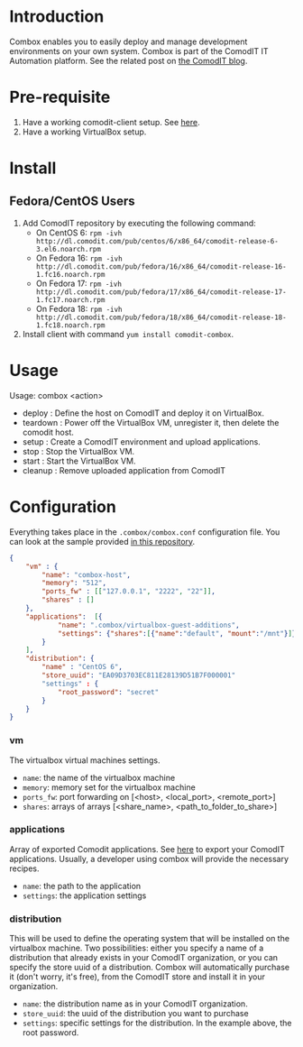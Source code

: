 # Introduction

Combox enables you to easily deploy and manage development environments
on your own system. Combox is part of the ComodIT IT Automation platform. See
the related post on [the ComodIT blog](http://www.comodit.com/blog.html).

# Pre-requisite

1. Have a working comodit-client setup. See [here](https://github.com/comodit/comodit-client/blob/master/README.md).
2. Have a working VirtualBox setup.

# Install

## Fedora/CentOS Users

1. Add ComodIT repository by executing the following command:
    - On CentOS 6: `rpm -ivh http://dl.comodit.com/pub/centos/6/x86_64/comodit-release-6-3.el6.noarch.rpm`
    - On Fedora 16: `rpm -ivh http://dl.comodit.com/pub/fedora/16/x86_64/comodit-release-16-1.fc16.noarch.rpm`
    - On Fedora 17: `rpm -ivh http://dl.comodit.com/pub/fedora/17/x86_64/comodit-release-17-1.fc17.noarch.rpm`
    - On Fedora 18: `rpm -ivh http://dl.comodit.com/pub/fedora/18/x86_64/comodit-release-18-1.fc18.noarch.rpm`
2. Install client with command `yum install comodit-combox`.

# Usage
Usage: combox \<action\>
- deploy    : Define the host on ComodIT and deploy it on VirtualBox.
- teardown  : Power off the VirtualBox VM, unregister it, then delete the comodit host.
- setup     : Create a ComodIT environment and upload applications.
- stop      : Stop the VirtualBox VM.
- start     : Start the VirtualBox VM.
- cleanup   : Remove uploaded application from ComodIT

# Configuration
Everything takes place in the `.combox/combox.conf` configuration file.
You can look at the sample provided [in this repository](https://github.com/comodit/combox/blob/master/.combox/combox.conf.sample).

```json
{
    "vm" : {
        "name": "combox-host",
        "memory": "512",
        "ports_fw" : [["127.0.0.1", "2222", "22"]],
        "shares" : []
    },
    "applications":  [{
            "name": ".combox/virtualbox-guest-additions",
            "settings": {"shares":[{"name":"default", "mount":"/mnt"}]}
        }
    ],
    "distribution": {
        "name" : "CentOS 6",
        "store_uuid": "EA09D3703EC811E28139D51B7F000001"
        "settings" : {
            "root_password": "secret"
        }
    }
}
```

### vm

The virtualbox virtual machines settings.
- `name`: the name of the virtualbox machine
- `memory`: memory set for the virtualbox machine
- `ports_fw`: port forwarding on [\<host\>, \<local_port\>, \<remote_port\>]
- `shares`: arrays of arrays [\<share_name\>, \<path_to_folder_to_share\>]

### applications

Array of exported Comodit applications. See [here](https://github.com/comodit/comodit-client#advanced-import-export-and-synchronization) to export your ComodIT applications. Usually, a developer using combox will provide the necessary recipes.
- `name`: the path to the application
- `settings`: the application settings

### distribution

This will be used to define the operating system that will be installed on the virtualbox machine.
Two possibilities: either you specify a name of a distribution that already
exists in your ComodIT organization, or you can specify the store uuid of a
distribution. Combox will automatically purchase it (don't worry, it's free),
from the ComodIT store and install it in your organization.

- `name`: the distribution name as in your ComodIT organization.
- `store_uuid`: the uuid of the distribution you want to purchase
- `settings`: specific settings for the distribution. In the example above, the
  root password.

